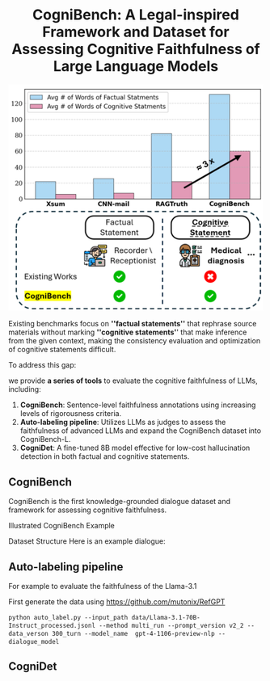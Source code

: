 # <center>CogniBench: A Legal-inspired Framework and Dataset for Assessing Cognitive Faithfulness of Large Language Models</center>
![alt text](gap.png)

Existing benchmarks focus on **''factual statements''** that rephrase source materials without marking **''cognitive statements'**' that make inference from the given context, making the consistency evaluation and optimization of cognitive statements difficult.

To address this gap:

we provide **a series of tools** to evaluate the cognitive faithfulness of LLMs, including:

1. **CogniBench**: Sentence-level faithfulness annotations using increasing levels of rigorousness criteria.
2. **Auto-labeling pipeline**: Utilizes LLMs as judges to assess the faithfulness of advanced LLMs and expand the CogniBench dataset into CogniBench-L.
3. **CogniDet**: A fine-tuned 8B model effective for low-cost hallucination detection in both factual and cognitive statements.


## CogniBench

CogniBench is the first knowledge-grounded dialogue dataset and framework for assessing cognitive faithfulness.

Illustrated CogniBench Example 


Dataset Structure
Here is an example dialogue:



## Auto-labeling pipeline
For example to evaluate the faithfulness of the Llama-3.1

First generate the data using https://github.com/mutonix/RefGPT


```
python auto_label.py --input_path data/Llama-3.1-70B-Instruct_processed.jsonl --method multi_run --prompt_version v2_2 --data_verson 300_turn --model_name  gpt-4-1106-preview-nlp --dialogue_model
```



## CogniDet

